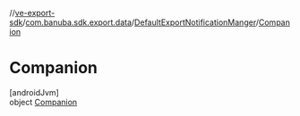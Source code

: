 //[ve-export-sdk](../../../../index.md)/[com.banuba.sdk.export.data](../../index.md)/[DefaultExportNotificationManger](../index.md)/[Companion](index.md)

# Companion

[androidJvm]\
object [Companion](index.md)
